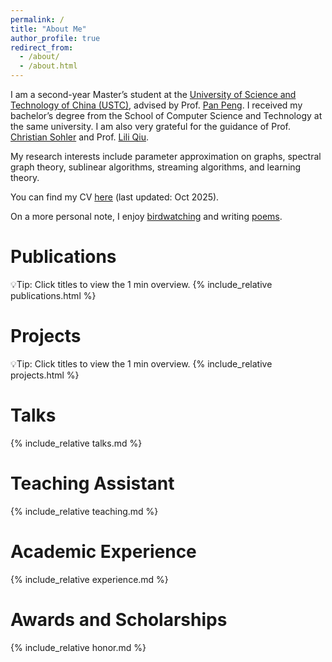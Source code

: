 ```yaml
---
permalink: /
title: "About Me"
author_profile: true
redirect_from: 
  - /about/
  - /about.html
---
```

I am a second-year Master’s student at the [University of Science and Technology of China (USTC)](https://en.ustc.edu.cn/), advised by Prof. [Pan Peng](http://staff.ustc.edu.cn/~ppeng/). I received my bachelor’s degree from the School of Computer Science and Technology at the same university. I am also very grateful for the guidance of Prof. [Christian Sohler](https://cds.uni-koeln.de/en/people/core-scientists/prof-dr-christian-sohler) and Prof. [Lili Qiu](https://www.cs.utexas.edu/~lili/).

My research interests include parameter approximation on graphs, spectral graph theory, sublinear algorithms, streaming algorithms, and learning theory.

You can find my CV [here](/files/CV-USTC-Yi%20Xu.pdf) (last updated: Oct 2025).

On a more personal note, I enjoy [birdwatching](/misc/birdwatching/) and writing [poems](/misc/poems/).

# Publications
💡Tip: Click titles to view the 1 min overview.
{% include_relative publications.html %}

# Projects
💡Tip: Click titles to view the 1 min overview.
{% include_relative projects.html %}

# Talks
{% include_relative talks.md %}

# Teaching Assistant
{% include_relative teaching.md %}

# Academic Experience
{% include_relative experience.md %}

# Awards and Scholarships
{% include_relative honor.md %}

<!-- # Misc
{% include_relative misc.md %} -->